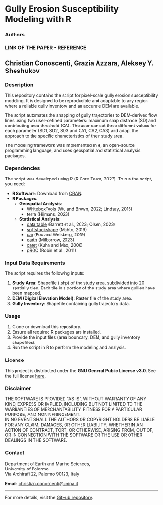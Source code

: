 # Gully Erosion Susceptibility Modeling with R 

### Authors  
### LINK OF THE PAPER - REFERENCE 
**Christian Conoscenti**, **Grazia Azzara**, **Aleksey Y. Sheshukov**
---

### Description  
This repository contains the script for pixel-scale gully erosion susceptibility modeling. It is designed to be reproducible and adaptable to any region where a reliable gully inventory and an accurate DEM are available.

The script automates the snapping of gully trajectories to DEM-derived flow lines using two user-defined parameters: maximum snap distance (SD) and contributing area threshold (CA). The user can set three different values for each parameter (SD1, SD2, SD3 and CA1, CA2, CA3) and adapt the approach to the specific characteristics of their study area.


The modeling framework was implemented in **R**, an open-source programming language, and uses geospatial and statistical analysis packages.  

### **Dependencies**  
The script was developed using R (R Core Team, 2023). To run the script, you need:  
- **R Software**: Download from [CRAN](https://cran.r-project.org/bin/windows/base/).  
- **R Packages**:  
  - **Geospatial Analysis**:  
    - [WhiteboxTools](https://www.whiteboxgeo.com/) (Wu and Brown, 2022; Lindsay, 2016)  
    - [terra](https://rspatial.org/terra/) (Hijmans, 2023)  
  - **Statistical Analysis**:  
    - [data.table](https://cran.r-project.org/package=data.table) (Barrett et al., 2023; Olsen, 2023)  
    - [splitstackshape](https://cran.r-project.org/package=splitstackshape) (Mahto, 2019)  
    - [car](https://cran.r-project.org/package=car) (Fox and Weisberg, 2019)  
    - [earth](https://cran.r-project.org/package=earth) (Milborrow, 2023)  
    - [caret](https://topepo.github.io/caret/) (Kuhn and Max, 2008)  
    - [pROC](https://cran.r-project.org/package=pROC) (Robin et al., 2011)  

### **Input Data Requirements**  
The script requires the following inputs:  
1. **Study Area**: Shapefile (.shp) of the study area, subdivided into 20 spatially tiles. Each tile is a portion of the study area where gullies have been mapped.
2. **DEM (Digital Elevation Model)**: Raster file of the study area.  
3. **Gully Inventory**: Shapefile containing gully trajectory data.  

### **Usage**  
1. Clone or download this repository.  
2. Ensure all required R packages are installed.  
3. Provide the input files (area boundary, DEM, and gully inventory shapefiles).  
4. Run the script in R to perform the modeling and analysis.  

### **License**  
This project is distributed under the **GNU General Public License v3.0**. 
See the full license [here](https://www.gnu.org/licenses/gpl-3.0.html).  

### **Disclaimer**  
THE SOFTWARE IS PROVIDED "AS IS", WITHOUT WARRANTY OF ANY KIND, EXPRESS OR IMPLIED, INCLUDING BUT NOT LIMITED TO THE WARRANTIES OF MERCHANTABILITY, FITNESS FOR A PARTICULAR PURPOSE, AND NONINFRINGEMENT.  
IN NO EVENT SHALL THE AUTHORS OR COPYRIGHT HOLDERS BE LIABLE FOR ANY CLAIM, DAMAGES, OR OTHER LIABILITY, WHETHER IN AN ACTION OF CONTRACT, TORT, OR OTHERWISE, ARISING FROM, OUT OF, OR IN CONNECTION WITH THE SOFTWARE OR THE USE OR OTHER DEALINGS IN THE SOFTWARE.  

### **Contact**  
Department of Earth and Marine Sciences,  
University of Palermo,  
Via Archirafi 22, Palermo 90123, Italy  

**Email**: christian.conoscenti@unipa.it  

---  
For more details, visit the [GitHub repository](https://github.com/graziaazzara/gully_erosion).

